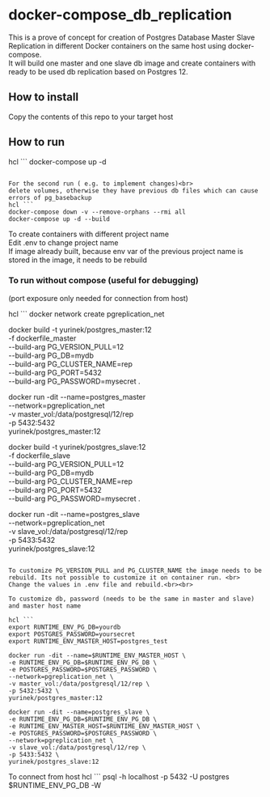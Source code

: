 # docker-compose_db_replication

 This is a prove of concept for creation of Postgres Database Master Slave Replication in different Docker containers on the same host using docker-compose.<br>
 It will build one master and one slave db image and create containers with ready to be used db replication based on Postgres 12.

## How to install

Copy the contents of this repo to your target host

## How to run

hcl ```
docker-compose up -d
```

For the second run ( e.g. to implement changes)<br>
delete volumes, otherwise they have previous db files which can cause errors of pg_basebackup
hcl ```
docker-compose down -v --remove-orphans --rmi all
docker-compose up -d --build
```

To create containers with different project name<br>
Edit .env to change project name <br>
If image already built, because env var of the previous project name is stored in the image, it needs to be rebuild


### To run without compose (useful for debugging)<br>
(port exposure only needed for connection from host)

hcl ```
docker network create pgreplication_net

docker build -t yurinek/postgres_master:12 \
-f dockerfile_master \
--build-arg PG_VERSION_PULL=12 \
--build-arg PG_DB=mydb \
--build-arg PG_CLUSTER_NAME=rep \
--build-arg PG_PORT=5432 \
--build-arg PG_PASSWORD=mysecret .

docker run -dit --name=postgres_master \
--network=pgreplication_net \
-v master_vol:/data/postgresql/12/rep \
-p 5432:5432 \
yurinek/postgres_master:12

docker build -t yurinek/postgres_slave:12 \
-f dockerfile_slave \
--build-arg PG_VERSION_PULL=12 \
--build-arg PG_DB=mydb \
--build-arg PG_CLUSTER_NAME=rep \
--build-arg PG_PORT=5432 \
--build-arg PG_PASSWORD=mysecret .

docker run -dit --name=postgres_slave \
--network=pgreplication_net \
-v slave_vol:/data/postgresql/12/rep \
-p 5433:5432 \
yurinek/postgres_slave:12
```

To customize PG_VERSION_PULL and PG_CLUSTER_NAME the image needs to be rebuild. Its not possible to customize it on container run. <br>
Change the values in .env file and rebuild.<br><br>

To customize db, password (needs to be the same in master and slave) and master host name

hcl ```
export RUNTIME_ENV_PG_DB=yourdb
export POSTGRES_PASSWORD=yoursecret
export RUNTIME_ENV_MASTER_HOST=postgres_test

docker run -dit --name=$RUNTIME_ENV_MASTER_HOST \
-e RUNTIME_ENV_PG_DB=$RUNTIME_ENV_PG_DB \
-e POSTGRES_PASSWORD=$POSTGRES_PASSWORD \
--network=pgreplication_net \
-v master_vol:/data/postgresql/12/rep \
-p 5432:5432 \
yurinek/postgres_master:12

docker run -dit --name=postgres_slave \
-e RUNTIME_ENV_PG_DB=$RUNTIME_ENV_PG_DB \
-e RUNTIME_ENV_MASTER_HOST=$RUNTIME_ENV_MASTER_HOST \
-e POSTGRES_PASSWORD=$POSTGRES_PASSWORD \
--network=pgreplication_net \
-v slave_vol:/data/postgresql/12/rep \
-p 5433:5432 \
yurinek/postgres_slave:12
```

To connect from host
hcl ```
psql -h localhost -p 5432 -U postgres $RUNTIME_ENV_PG_DB -W
```



